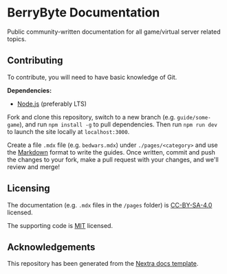 # BerryByte Documentation

Public community-written documentation for all game/virtual server related topics.

## Contributing

To contribute, you will need to have basic knowledge of Git.

**Dependencies:**
* [Node.js](https://nodejs.org/download/) (preferably LTS)

Fork and clone this repository, switch to a new branch (e.g. `guide/some-game`), and run `npm install -g` to pull dependencies.
Then run `npm run dev` to launch the site locally at `localhost:3000`.

Create a file `.mdx` file (e.g. `bedwars.mdx`) under `./pages/<category>` and use the [Markdown](https://www.markdownguide.org/) format to write the guides.
Once written, commit and push the changes to your fork, make a pull request with your changes, and we'll review and merge!

## Licensing

The documentation (e.g. `.mdx` files in the `/pages` folder) is [CC-BY-SA-4.0](https://github.com/berrybyte-net/documentation/blob/main/LICENSE-docs) licensed.

The supporting code is [MIT](https://github.com/berrybyte-net/documentation/blob/main/LICENSE) licensed.

## Acknowledgements

This repository has been generated from the [Nextra docs template](https://github.com/shuding/nextra-docs-template).
